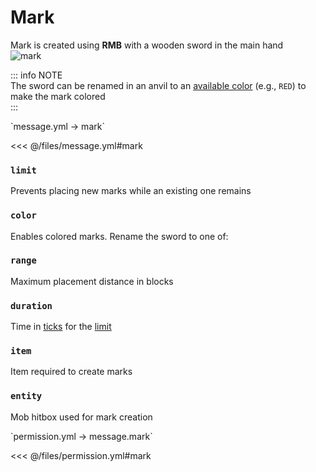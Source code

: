 # Mark

Mark is created using **RMB** with a wooden sword in the main hand  
![mark](/mark.gif)

::: info NOTE  
The sword can be renamed in an anvil to an [available color](#available-colors) (e.g., `RED`) to make the mark colored  
:::

[//]: # (message.yml)
<!--@include: @/parts/words.md#setting-->
<!--@include: @/parts/words.md#path--> `message.yml → mark`

<!--@include: @/parts/words.md#default-->
<<< @/files/message.yml#mark

<!--@include: @/parts/enable.md-->

### `limit`

Prevents placing new marks while an existing one remains

### `color`

Enables colored marks. Rename the sword to one of:  
<!--@include: @/parts/color.md-->

### `range`

Maximum placement distance in blocks

### `duration`

Time in [ticks](https://minecraft.wiki/t/Tick) for the [limit](#limit)

### `item`

Item required to create marks

### `entity`

Mob hitbox used for mark creation

<!--@include: @/parts/cooldown.md-->
<!--@include: @/parts/sound.md-->

[//]: # (permission.yml)
<!--@include: @/parts/words.md#permission-->
<!--@include: @/parts/words.md#path--> `permission.yml → message.mark`

<!--@include: @/parts/words.md#default-->
<<< @/files/permission.yml#mark

<!--@include: @/parts/permission/permissionTier3.md-->
<!--@include: @/parts/permission/cooldown.md-->
<!--@include: @/parts/permission/sound.md-->
